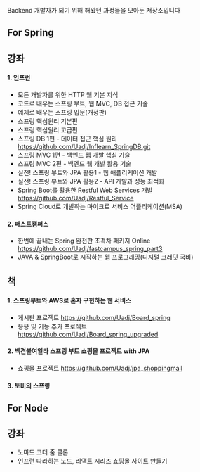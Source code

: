 Backend 개발자가 되기 위해 해왔던 과정들을 모아둔 저장소입니다
## For Spring

## 강좌
#### 1. 인프런
- 모든 개발자를 위한 HTTP 웹 기본 지식
- 코드로 배우는 스프링 부트, 웹 MVC, DB 접근 기술
- 예제로 배우는 스프링 입문(개정판)
- 스프링 핵심원리 기본편
- 스프링 핵심원리 고급편
- 스프링 DB 1편 - 데이터 접근 핵심 원리 https://github.com/Uadj/Inflearn_SpringDB.git
- 스프링 MVC 1편 - 백엔드 웹 개발 핵심 기술   
- 스프링 MVC 2편 - 백엔드 웹 개발 활용 기술
- 실전! 스프링 부트와 JPA 활용1 - 웹 애플리케이션 개발
- 실전! 스프링 부트와 JPA 활용2 - API 개발과 성능 최적화
- Spring Boot를 활용한 Restful Web Services 개발  https://github.com/Uadj/Restful_Service
- Spring Cloud로 개발하는 마이크로 서비스 어플리케이션(MSA)

#### 2. 패스트캠퍼스
- 한번에 끝내는 Spring 완전판 초격차 패키지 Online https://github.com/Uadj/fastcampus_spring_part3
- JAVA & SpringBoot로 시작하는 웹 프로그래밍(디지털 크레딧 국비)

## 책  
#### 1. 스프링부트와 AWS로 혼자 구현하는 웹 서비스
- 게시판 프로젝트 https://github.com/Uadj/Board_spring 
- 응용 및 기능 추가 프로젝트 https://github.com/Uadj/Board_spring_upgraded

#### 2. 백견불여일타 스프링 부트 쇼핑몰 프로젝트 with JPA 
- 쇼핑몰 프로젝트 https://github.com/Uadj/jpa_shoppingmall

#### 3. 토비의 스프링


## For Node
## 강좌
- 노마드 코더 줌 클론
- 인프런 따라하는 노드, 리액트 시리즈 쇼핑몰 사이트 만들기
